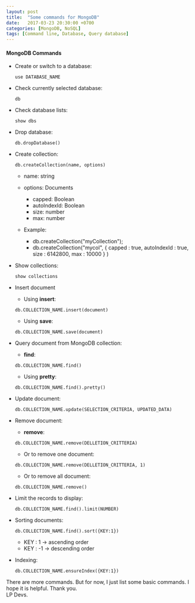 ```yaml
---
layout: post
title:  "Some commands for MongoDB"
date:   2017-03-23 20:30:00 +0700
categories: [MongoDB, NoSQL]
tags: [Command line, Database, Query database] 
---
```


#### MongoDB Commands
  * Create or switch to a database:
	```
	use DATABASE_NAME
	```
	
  * Check currently selected database:
    ```
	db
	```
	
  * Check database lists:
    ```
	show dbs
	```
	
  * Drop database:
    ```
	db.dropDatabase()
	```
	
  * Create collection:
    ```
	db.createCollection(name, options)
	```
	
	* name: string
	* options: Documents
	  * capped: Boolean
	  * autoIndexId: Boolean
	  * size: number
	  * max: number
	  
	* Example: 
	  * db.createCollection("myCollection");
	  * db.createCollection("mycol", { capped : true, autoIndexId : true, size : 6142800, max : 10000 } )
	
  * Show collections:
    ```
	show collections
	```
	
  * Insert document
    * Using **insert**:
    ```
	db.COLLECTION_NAME.insert(document)
	```
	
	* Using **save**:
	```
	db.COLLECTION_NAME.save(document)
	```
  
  * Query document from MongoDB collection:
    * **find**:
    ```
	db.COLLECTION_NAME.find()
	```

	* Using **pretty**:
	```
	db.COLLECTION_NAME.find().pretty()
	```
	
  * Update document:  
    ```
	db.COLLECTION_NAME.update(SELECTION_CRITERIA, UPDATED_DATA)
	```
	
  * Remove document:
    * **remove**:
    ```
	db.COLLECTION_NAME.remove(DELLETION_CRITTERIA)
	```
	
	* Or to remove one document:
	```
	db.COLLECTION_NAME.remove(DELLETION_CRITTERIA, 1)
	```
	
	* Or to remove all document:
	```
	db.COLLECTION_NAME.remove()
	```
	
  * Limit the records to display:
    ```
	db.COLLECTION_NAME.find().limit(NUMBER)
	```
	
  * Sorting documents:
    ```
	db.COLLECTION_NAME.find().sort({KEY:1})
	```
	
	  * KEY : 1  -> ascending order
	  * KEY : -1 -> descending order
	
  * Indexing:
    ```
	db.COLLECTION_NAME.ensureIndex({KEY:1})
	```
	
There are more commands. But for now, I just list some basic commands. 
I hope it is helpful. Thank you. <br />LP Devs.
